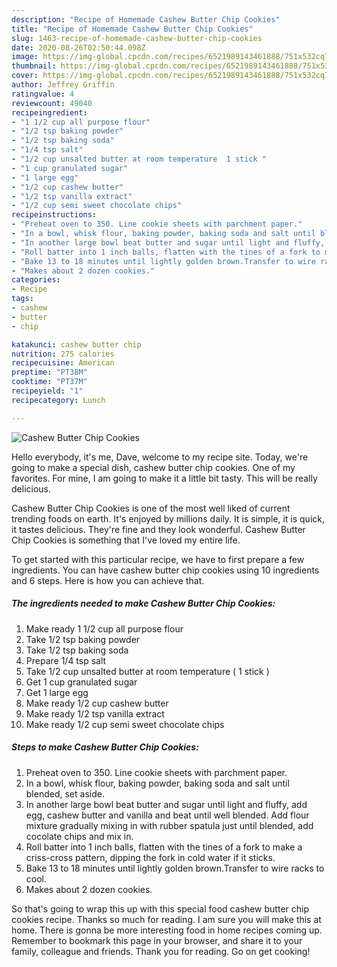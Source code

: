 ```yaml
---
description: "Recipe of Homemade Cashew Butter Chip Cookies"
title: "Recipe of Homemade Cashew Butter Chip Cookies"
slug: 1463-recipe-of-homemade-cashew-butter-chip-cookies
date: 2020-08-26T02:50:44.098Z
image: https://img-global.cpcdn.com/recipes/6521989143461888/751x532cq70/cashew-butter-chip-cookies-recipe-main-photo.jpg
thumbnail: https://img-global.cpcdn.com/recipes/6521989143461888/751x532cq70/cashew-butter-chip-cookies-recipe-main-photo.jpg
cover: https://img-global.cpcdn.com/recipes/6521989143461888/751x532cq70/cashew-butter-chip-cookies-recipe-main-photo.jpg
author: Jeffrey Griffin
ratingvalue: 4
reviewcount: 49040
recipeingredient:
- "1 1/2 cup all purpose flour"
- "1/2 tsp baking powder"
- "1/2 tsp baking soda"
- "1/4 tsp salt"
- "1/2 cup unsalted butter at room temperature  1 stick "
- "1 cup granulated sugar"
- "1 large egg"
- "1/2 cup cashew butter"
- "1/2 tsp vanilla extract"
- "1/2 cup semi sweet chocolate chips"
recipeinstructions:
- "Preheat oven to 350. Line cookie sheets with parchment paper."
- "In a bowl, whisk flour, baking powder, baking soda and salt until blended, set aside."
- "In another large bowl beat butter and sugar until light and fluffy, add egg, cashew butter and vanilla and beat until well blended. Add flour mixture gradually mixing in with rubber spatula just until blended, add cocolate chips and mix in."
- "Roll batter into 1 inch balls, flatten with the tines of a fork to make a criss-cross pattern, dipping the fork in cold water if it sticks."
- "Bake 13 to 18 minutes until lightly golden brown.Transfer to wire racks to cool."
- "Makes about 2 dozen cookies."
categories:
- Recipe
tags:
- cashew
- butter
- chip

katakunci: cashew butter chip 
nutrition: 275 calories
recipecuisine: American
preptime: "PT38M"
cooktime: "PT37M"
recipeyield: "1"
recipecategory: Lunch

---
```



![Cashew Butter Chip Cookies](https://img-global.cpcdn.com/recipes/6521989143461888/751x532cq70/cashew-butter-chip-cookies-recipe-main-photo.jpg)

Hello everybody, it's me, Dave, welcome to my recipe site. Today, we're going to make a special dish, cashew butter chip cookies. One of my favorites. For mine, I am going to make it a little bit tasty. This will be really delicious.

Cashew Butter Chip Cookies is one of the most well liked of current trending foods on earth. It's enjoyed by millions daily. It is simple, it is quick, it tastes delicious. They're fine and they look wonderful. Cashew Butter Chip Cookies is something that I've loved my entire life.




To get started with this particular recipe, we have to first prepare a few ingredients. You can have cashew butter chip cookies using 10 ingredients and 6 steps. Here is how you can achieve that.

<!--inarticleads1-->

##### The ingredients needed to make Cashew Butter Chip Cookies:

1. Make ready 1 1/2 cup all purpose flour
1. Take 1/2 tsp baking powder
1. Take 1/2 tsp baking soda
1. Prepare 1/4 tsp salt
1. Take 1/2 cup unsalted butter at room temperature ( 1 stick )
1. Get 1 cup granulated sugar
1. Get 1 large egg
1. Make ready 1/2 cup cashew butter
1. Make ready 1/2 tsp vanilla extract
1. Make ready 1/2 cup semi sweet chocolate chips




<!--inarticleads2-->

##### Steps to make Cashew Butter Chip Cookies:

1. Preheat oven to 350. Line cookie sheets with parchment paper.
1. In a bowl, whisk flour, baking powder, baking soda and salt until blended, set aside.
1. In another large bowl beat butter and sugar until light and fluffy, add egg, cashew butter and vanilla and beat until well blended. Add flour mixture gradually mixing in with rubber spatula just until blended, add cocolate chips and mix in.
1. Roll batter into 1 inch balls, flatten with the tines of a fork to make a criss-cross pattern, dipping the fork in cold water if it sticks.
1. Bake 13 to 18 minutes until lightly golden brown.Transfer to wire racks to cool.
1. Makes about 2 dozen cookies.




So that's going to wrap this up with this special food cashew butter chip cookies recipe. Thanks so much for reading. I am sure you will make this at home. There is gonna be more interesting food in home recipes coming up. Remember to bookmark this page in your browser, and share it to your family, colleague and friends. Thank you for reading. Go on get cooking!
